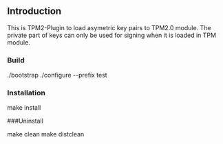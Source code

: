 ## Introduction

This is TPM2-Plugin to load asymetric key pairs to TPM2.0 module.
The private part of keys can only be used for signing when it is loaded in TPM module.
### Build

./bootstrap
./configure --prefix test

### Installation
make install

###Uninstall

make clean
make distclean
